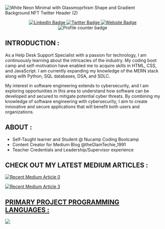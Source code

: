 ![White Neon Minimal with Glassmoprhism Shape and Gradient Background NFT Twitter Header (2)](https://user-images.githubusercontent.com/99764268/196013863-7bd4964c-6696-4f93-9c8e-ab63665064da.png)

<div id="header" align="center">
<div id="badges">
<a href="https://www.linkedin.com/in/shannontatibentley/">
<img src="https://img.shields.io/badge/LinkedIn-blue?style=for-the-badge&logo=linkedin&logoColor=white" alt="LinkedIn Badge" />
</a>
<a href="https://twitter.com/ShannonTatianna">
<img src="https://img.shields.io/badge/Twitter-blue?style=for-the-badge&logo=twitter&logoColor=white" alt="Twitter Badge" />
</a>
<a href="https://www.shannonbentley.tech">
<img src="https://img.shields.io/badge/website-000000?style=for-the-badge&logo=About.me&logoColor=white" alt="Website Badge" />
</a>
</div>
<img src="https://komarev.com/ghpvc/?username=shay90210&style=flat-square&color=blue" alt="Profile counter badge" />
</div>

## INTRODUCTION :
As a Help Desk Support Specialist with a passion for technology, I am continuously learning about the intricacies of the industry. My coding boot camp and self-motivation have enabled me to acquire skills in HTML, CSS, and JavaScript. I am currently expanding my knowledge of the MERN stack along with Python, SQL databases, DSA, and SDLC.

My interest in software engineering extends to cybersecurity, and I am exploring opportunities in this area to understand how software can be developed and secured to mitigate potential cyber threats. By combining my knowledge of software engineering with cybersecurity, I aim to create innovative and secure applications that will benefit both users and organizations.

## ABOUT :
- Self-Taught learner and Student @ Nucamp Coding Bootcamp
- Content Creator for Medium Blog @theGlamTechie_1991
- Teacher Credentials and Leadership/Supervisor experience

## CHECK OUT MY LATEST MEDIUM ARTICLES :
  <a target="_blank" href="https://github-readme-medium-recent-article.vercel.app/medium/@theGlamTechie_1991/0"><img src="https://github-readme-medium-recent-article.vercel.app/medium/@theGlamTechie_1991/0" alt="Recent Medium Article 0"> 
  
  <a target="_blank" href="https://github-readme-medium-recent-article.vercel.app/medium/@theGlamTechie_1991/3"><img src="https://github-readme-medium-recent-article.vercel.app/medium/@theGlamTechie_1991/3" alt="Recent Medium Article 3"> 

## PRIMARY PROJECT PROGRAMMING LANGUAGES :
<img src="https://github-readme-stats.vercel.app/api/top-langs?username=shay90210&layout=compact&theme=dark" />
